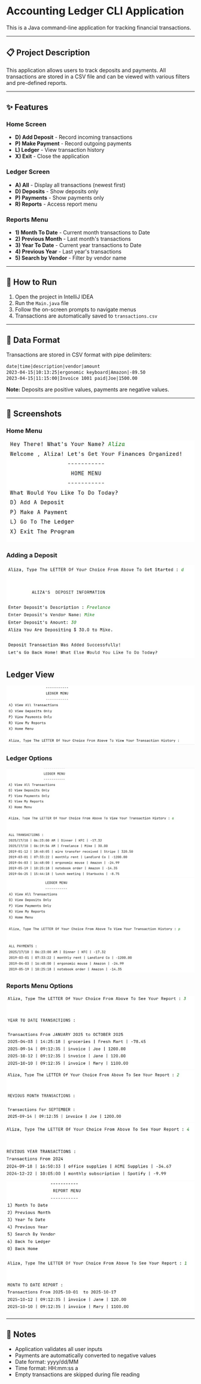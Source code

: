 # Accounting Ledger CLI Application 

This is a Java command-line application for tracking financial transactions.

---

## 📋 Project Description

This application allows users to track deposits and payments. 
All transactions are stored in a CSV file and can be viewed with various filters and pre-defined reports.

---

## ✨ Features

### Home Screen
- **D) Add Deposit** - Record incoming transactions
- **P) Make Payment** - Record outgoing payments
- **L) Ledger** - View transaction history
- **X) Exit** - Close the application

### Ledger Screen
- **A) All** - Display all transactions (newest first)
- **D) Deposits** - Show deposits only
- **P) Payments** - Show payments only
- **R) Reports** - Access report menu

### Reports Menu
- **1) Month To Date** - Current month transactions to Date
- **2) Previous Month** - Last month's transactions
- **3) Year To Date** - Current year transactions to Date
- **4) Previous Year** - Last year's transactions
- **5) Search by Vendor** - Filter by vendor name

---

## 🚀 How to Run

1. Open the project in IntelliJ IDEA
2. Run the `Main.java` file
3. Follow the on-screen prompts to navigate menus
4. Transactions are automatically saved to `transactions.csv`

---

## 💾 Data Format

Transactions are stored in CSV format with pipe delimiters:
```
date|time|description|vendor|amount
2023-04-15|10:13:25|ergonomic keyboard|Amazon|-89.50
2023-04-15|11:15:00|Invoice 1001 paid|Joe|1500.00
```

**Note:** Deposits are positive values, payments are negative values.

---

## 📸 Screenshots

### Home Menu
![Home Menu](src/main/resources/Images/homeMenu.jpg)

### Adding a Deposit
![Adding Deposit](src/main/resources/Images/addDeposit.jpg)

## Ledger View  
![Ledger Menu](src/main/resources/Images/ledgerMenu.jpg)
### Ledger Options 
![showAllTransactions](src/main/resources/Images/showAllTransactions.jpg)
![viewPaymentsOnly](src/main/resources/Images/showPaymentsOnly.jpg)
### Reports Menu Options 
![showYearToDateReport](src/main/resources/Images/showYearToDateReport.jpg)
![showPreviousMonth](src/main/resources/Images/showPreviousMonthReport.jpg)
![showPreviousYearReport](src/main/resources/Images/showPreviousYearReport.jpg)
![showMonthToDateReport](src/main/resources/Images/showMonthToDateReport.jpg)

---

## 📝 Notes

- Application validates all user inputs
- Payments are automatically converted to negative values
- Date format: yyyy/dd/MM
- Time format: HH:mm:ss a
- Empty transactions are skipped during file reading